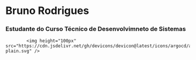 # Bruno Rodrigues

### Estudante do Curso Técnico de Desenvolvimneto de Sistemas


            <img height="100px" src="https://cdn.jsdelivr.net/gh/devicons/devicon@latest/icons/argocd/argocd-plain.svg" />
          
